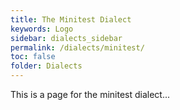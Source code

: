 ```yaml
---
title: The Minitest Dialect
keywords: Logo
sidebar: dialects_sidebar
permalink: /dialects/minitest/ 
toc: false
folder: Dialects
---
```



This is a page for the minitest dialect... 

